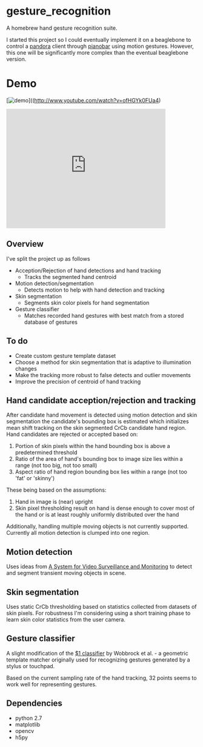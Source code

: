 # gesture_recognition
A homebrew hand gesture recognition suite.

I started this project so I could eventually implement it on a beaglebone to
control a [pandora](http://www.pandora.com/) client through
[pianobar](http://6xq.net/projects/pianobar/) using motion gestures. However,
this one will be significantly more complex than the eventual beaglebone
version.

# Demo

[![demo](http://img.youtube.com/vi/ofHGYk0FUa4/0.jpg)]((http://www.youtube.com/watch?v=ofHGYk0FUa4)

<iframe width="420" height="315" src="https://www.youtube.com/embed/ofHGYk0FUa4" frameborder="0" allowfullscreen></iframe>


## Overview
I've split the project up as follows

* Acception/Rejection of hand detections and hand tracking
  * Tracks the segmented hand centroid
* Motion detection/segmentation
  * Detects motion to help with hand detection and tracking
* Skin segmentation
  * Segments skin color pixels for hand segmentation
* Gesture classifier
  * Matches recorded hand gestures with best match from a stored database of
    gestures


## To do
* Create custom gesture template dataset
* Choose a method for skin segmentation that is adaptive to illumination changes
* Make the tracking more robust to false detects and outlier movements
* Improve the precision of centroid of hand tracking


## Hand candidate acception/rejection and tracking
After candidate hand movement is detected using motion detection and skin
segmentation the candidate's bounding box is estimated which initializes mean
shift tracking on the skin segmented CrCb candidate hand region. Hand candidates
are rejected or accepted based on:

1. Portion of skin pixels within the hand bounding box is above a predetermined
   threshold
2. Ratio of the area of hand's bounding box to image size lies within a range
   (not too big, not too small)
3. Aspect ratio of hand region bounding box lies within a range (not too 'fat'
   or 'skinny')

These being based on the assumptions:

1. Hand in image is (near) upright
2. Skin pixel thresholding result on hand is dense enough to cover most of the
   hand or is at least roughly uniformly distributed over the hand

Additionally, handling multiple moving objects is not currently
supported. Currently all motion detection is clumped into one region.


## Motion detection
Uses ideas from
[A System for Video Surveillance and Monitoring](https://www.ri.cmu.edu/pub_files/pub2/collins_robert_2000_1/collins_robert_2000_1.pdf)
to detect and segment transient moving objects in scene.


## Skin segmentation
Uses static CrCb thresholding based on statistics collected from datasets of
skin pixels. For robustness I'm considering using a short training phase to
learn skin color statistics from the user camera.


## Gesture classifier
A slight modification of the
[$1 classifier](http://depts.washington.edu/aimgroup/proj/dollar/) by Wobbrock
et al. - a geometric template matcher originally used for recognizing gestures
generated by a stylus or touchpad.

Based on the current sampling rate of the hand tracking, 32 points seems to work
well for representing gestures.


## Dependencies
* python 2.7
* matplotlib
* opencv
* h5py

